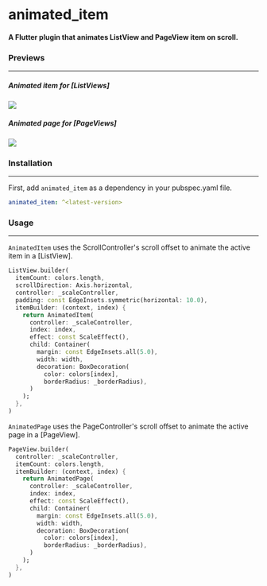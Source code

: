# animated_item

#### A Flutter plugin that animates ListView and PageView item on scroll.

### Previews
---  

##### Animated item for [ListViews]

![](https://github.com/Conezi/animated_item/blob/main/demo/animated_item_preview.gif?raw=true)

##### Animated page for [PageViews]

![](https://github.com/Conezi/animated_item/blob/main/demo/animated_page_preview.gif?raw=true)

### Installation
---  

First, add `animated_item` as a dependency in your pubspec.yaml file.

```yaml
animated_item: ^<latest-version>
```

### Usage
---  
`AnimatedItem` uses the ScrollController's scroll offset to animate the active item in a [ListView].

```dart
ListView.builder(
  itemCount: colors.length,
  scrollDirection: Axis.horizontal,
  controller: _scaleController,
  padding: const EdgeInsets.symmetric(horizontal: 10.0),
  itemBuilder: (context, index) {
    return AnimatedItem(
      controller: _scaleController,
      index: index,
      effect: const ScaleEffect(),
      child: Container(
        margin: const EdgeInsets.all(5.0),
        width: width,
        decoration: BoxDecoration(
          color: colors[index],
          borderRadius: _borderRadius),
      )
    );
  },
)
``` 

`AnimatedPage` uses the PageController's scroll offset to animate the active page in a [PageView].

```dart
PageView.builder(
  controller: _scaleController,
  itemCount: colors.length,
  itemBuilder: (context, index) {
    return AnimatedPage(
      controller: _scaleController,
      index: index,
      effect: const ScaleEffect(),
      child: Container(
        margin: const EdgeInsets.all(5.0),
        width: width,
        decoration: BoxDecoration(
          color: colors[index], 
          borderRadius: _borderRadius),
      )
    );
  },
)
```  
